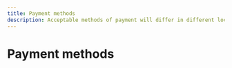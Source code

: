 ```yaml
---
title: Payment methods
description: Acceptable methods of payment will differ in different locales.
---
```


# Payment methods
